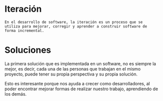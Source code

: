 # Iteración
    En el desarrollo de software, la iteración es un proceso que se utiliza para mejorar, corregir y aprender a construir software de forma incremental.
# Soluciones
La primera solución que es implementada en un software, no es siempre la mejor, es decir, cada una de las personas que trabajan en el mismo proyecto, puede tener su propia perspectiva y su propia solución.

Esto es interesante porque nos ayuda a crecer como desarrolladores, al poder encontrar mejorar formas de realizar nuestro trabajo, aprendiendo de los demás. 
